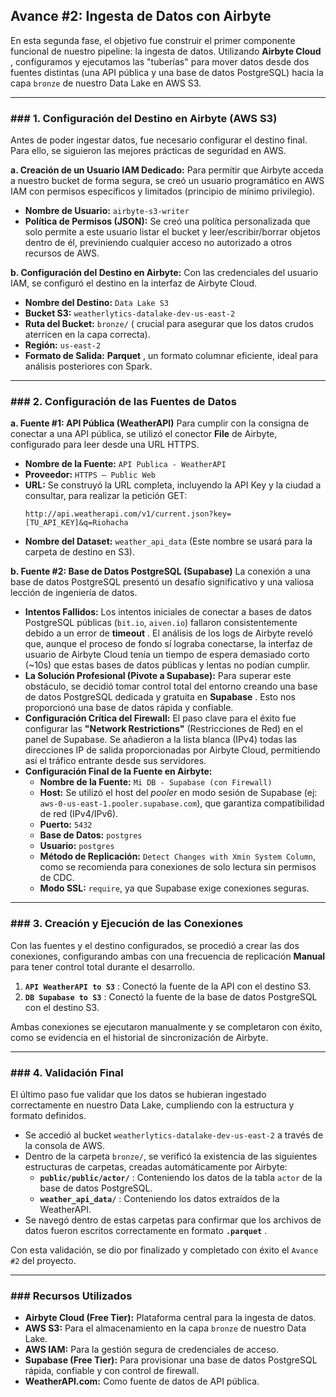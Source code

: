 ## **Avance #2: Ingesta de Datos con Airbyte**

En esta segunda fase, el objetivo fue construir el primer componente funcional de nuestro pipeline: la ingesta de datos. Utilizando  **Airbyte Cloud** , configuramos y ejecutamos las "tuberías" para mover datos desde dos fuentes distintas (una API pública y una base de datos PostgreSQL) hacia la capa `bronze` de nuestro Data Lake en AWS S3.

---

### ### 1. Configuración del Destino en Airbyte (AWS S3)

Antes de poder ingestar datos, fue necesario configurar el destino final. Para ello, se siguieron las mejores prácticas de seguridad en AWS.

**a. Creación de un Usuario IAM Dedicado:**
Para permitir que Airbyte acceda a nuestro bucket de forma segura, se creó un usuario programático en AWS IAM con permisos específicos y limitados (principio de mínimo privilegio).

* **Nombre de Usuario:** `airbyte-s3-writer`
* **Política de Permisos (JSON):** Se creó una política personalizada que solo permite a este usuario listar el bucket y leer/escribir/borrar objetos dentro de él, previniendo cualquier acceso no autorizado a otros recursos de AWS.

**b. Configuración del Destino en Airbyte:**
Con las credenciales del usuario IAM, se configuró el destino en la interfaz de Airbyte Cloud.

* **Nombre del Destino:** `Data Lake S3`
* **Bucket S3:** `weatherlytics-datalake-dev-us-east-2`
* **Ruta del Bucket:** `bronze/` ( crucial para asegurar que los datos crudos aterricen en la capa correcta).
* **Región:** `us-east-2`
* **Formato de Salida:**  **Parquet** , un formato columnar eficiente, ideal para análisis posteriores con Spark.

---

### ### 2. Configuración de las Fuentes de Datos

**a. Fuente #1: API Pública (WeatherAPI)**
Para cumplir con la consigna de conectar a una API pública, se utilizó el conector **File** de Airbyte, configurado para leer desde una URL HTTPS.

* **Nombre de la Fuente:** `API Publica - WeatherAPI`
* **Proveedor:** `HTTPS – Public Web`
* **URL:** Se construyó la URL completa, incluyendo la API Key y la ciudad a consultar, para realizar la petición GET:
  ```
  http://api.weatherapi.com/v1/current.json?key=[TU_API_KEY]&q=Riohacha
  ```
* **Nombre del Dataset:** `weather_api_data` (Este nombre se usará para la carpeta de destino en S3).

**b. Fuente #2: Base de Datos PostgreSQL (Supabase)**
La conexión a una base de datos PostgreSQL presentó un desafío significativo y una valiosa lección de ingeniería de datos.

* **Intentos Fallidos:** Los intentos iniciales de conectar a bases de datos PostgreSQL públicas (`bit.io`, `aiven.io`) fallaron consistentemente debido a un error de  **timeout** . El análisis de los logs de Airbyte reveló que, aunque el proceso de fondo sí lograba conectarse, la interfaz de usuario de Airbyte Cloud tenía un tiempo de espera demasiado corto (~10s) que estas bases de datos públicas y lentas no podían cumplir.
* **La Solución Profesional (Pivote a Supabase):** Para superar este obstáculo, se decidió tomar control total del entorno creando una base de datos PostgreSQL dedicada y gratuita en  **Supabase** . Esto nos proporcionó una base de datos rápida y confiable.
* **Configuración Crítica del Firewall:** El paso clave para el éxito fue configurar las **"Network Restrictions"** (Restricciones de Red) en el panel de Supabase. Se añadieron a la lista blanca (IPv4) todas las direcciones IP de salida proporcionadas por Airbyte Cloud, permitiendo así el tráfico entrante desde sus servidores.
* **Configuración Final de la Fuente en Airbyte:**
  * **Nombre de la Fuente:** `Mi DB - Supabase (con Firewall)`
  * **Host:** Se utilizó el host del *pooler* en modo sesión de Supabase (ej: `aws-0-us-east-1.pooler.supabase.com`), que garantiza compatibilidad de red (IPv4/IPv6).
  * **Puerto:** `5432`
  * **Base de Datos:** `postgres`
  * **Usuario:** `postgres`
  * **Método de Replicación:** `Detect Changes with Xmin System Column`, como se recomienda para conexiones de solo lectura sin permisos de CDC.
  * **Modo SSL:** `require`, ya que Supabase exige conexiones seguras.

---

### ### 3. Creación y Ejecución de las Conexiones

Con las fuentes y el destino configurados, se procedió a crear las dos conexiones, configurando ambas con una frecuencia de replicación **Manual** para tener control total durante el desarrollo.

1. **`API WeatherAPI to S3`** : Conectó la fuente de la API con el destino S3.
2. **`DB Supabase to S3`** : Conectó la fuente de la base de datos PostgreSQL con el destino S3.

Ambas conexiones se ejecutaron manualmente y se completaron con éxito, como se evidencia en el historial de sincronización de Airbyte.

---

### ### 4. Validación Final

El último paso fue validar que los datos se hubieran ingestado correctamente en nuestro Data Lake, cumpliendo con la estructura y formato definidos.

* Se accedió al bucket `weatherlytics-datalake-dev-us-east-2` a través de la consola de AWS.
* Dentro de la carpeta `bronze/`, se verificó la existencia de las siguientes estructuras de carpetas, creadas automáticamente por Airbyte:
  * **`public/public/actor/`** : Conteniendo los datos de la tabla `actor` de la base de datos PostgreSQL.
  * **`weather_api_data/`** : Conteniendo los datos extraídos de la WeatherAPI.
* Se navegó dentro de estas carpetas para confirmar que los archivos de datos fueron escritos correctamente en formato  **`.parquet`** .

Con esta validación, se dio por finalizado y completado con éxito el `Avance #2` del proyecto.

---

### ### Recursos Utilizados

* **Airbyte Cloud (Free Tier):** Plataforma central para la ingesta de datos.
* **AWS S3:** Para el almacenamiento en la capa `bronze` de nuestro Data Lake.
* **AWS IAM:** Para la gestión segura de credenciales de acceso.
* **Supabase (Free Tier):** Para provisionar una base de datos PostgreSQL rápida, confiable y con control de firewall.
* **WeatherAPI.com:** Como fuente de datos de API pública.
